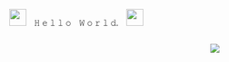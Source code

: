 <p align="center">
  <img src="https://github.githubassets.com/images/mona-whisper.gif" width="30px">　𝙷 𝚎 𝚕 𝚕 𝚘　𝚆 𝚘 𝚛 𝚕 𝚍.　<img src="https://raw.githubusercontent.com/MartinHeinz/MartinHeinz/master/wave.gif" width="30px">
</p>

<p align="center">
  <img alt src="https://gpvc.arturio.dev/nodegin">
</p>

<p align="right">
  <img src="https://camo.githubusercontent.com/48c8601e1acc975bf45d25a9a006878ac150d25aa33df711066a29e400118846/68747470733a2f2f66696c652e696f2f774a4b516766757a74724d4e">
</p>
